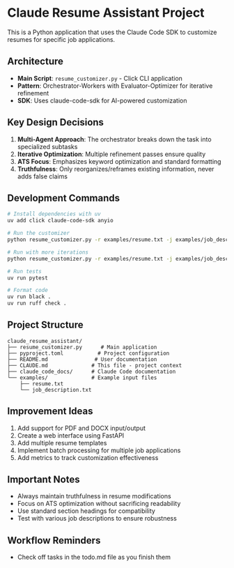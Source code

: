 # Claude Resume Assistant Project

This is a Python application that uses the Claude Code SDK to customize resumes for specific job applications.

## Architecture

- **Main Script**: `resume_customizer.py` - Click CLI application
- **Pattern**: Orchestrator-Workers with Evaluator-Optimizer for iterative refinement
- **SDK**: Uses claude-code-sdk for AI-powered customization

## Key Design Decisions

1. **Multi-Agent Approach**: The orchestrator breaks down the task into specialized subtasks
2. **Iterative Optimization**: Multiple refinement passes ensure quality
3. **ATS Focus**: Emphasizes keyword optimization and standard formatting
4. **Truthfulness**: Only reorganizes/reframes existing information, never adds false claims

## Development Commands

```bash
# Install dependencies with uv
uv add click claude-code-sdk anyio

# Run the customizer
python resume_customizer.py -r examples/resume.txt -j examples/job_description.txt

# Run with more iterations
python resume_customizer.py -r examples/resume.txt -j examples/job_description.txt --iterations 5

# Run tests
uv run pytest

# Format code
uv run black .
uv run ruff check .
```

## Project Structure

```
claude_resume_assistant/
├── resume_customizer.py      # Main application
├── pyproject.toml           # Project configuration
├── README.md               # User documentation
├── CLAUDE.md              # This file - project context
├── claude_code_docs/      # Claude Code documentation
└── examples/              # Example input files
    ├── resume.txt
    └── job_description.txt
```

## Improvement Ideas

1. Add support for PDF and DOCX input/output
2. Create a web interface using FastAPI
3. Add multiple resume templates
4. Implement batch processing for multiple job applications
5. Add metrics to track customization effectiveness

## Important Notes

- Always maintain truthfulness in resume modifications
- Focus on ATS optimization without sacrificing readability
- Use standard section headings for compatibility
- Test with various job descriptions to ensure robustness

## Workflow Reminders

- Check off tasks in the todo.md file as you finish them
